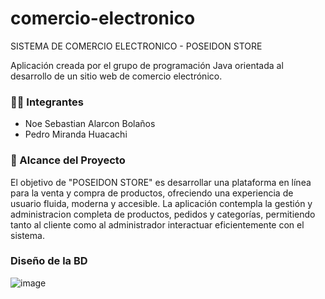 # comercio-electronico
SISTEMA DE COMERCIO ELECTRONICO - POSEIDON STORE

Aplicación creada por el grupo de programación Java orientada al desarrollo de un sitio web de comercio electrónico.

### 👨‍💻 Integrantes
- Noe Sebastian Alarcon Bolaños
- Pedro Miranda Huacachi

### 🎯 Alcance del Proyecto
El objetivo de "POSEIDON STORE" es desarrollar una plataforma en línea para la venta y compra de productos, ofreciendo una experiencia de usuario fluida, moderna y accesible. La aplicación contempla la gestión y administracion completa de productos, pedidos y categorías, permitiendo tanto al cliente como al administrador interactuar eficientemente con el sistema.

### Diseño de la BD
![image](https://github.com/user-attachments/assets/58d1a9bb-bfc0-46fa-b7e5-309e7c73670d)





 
